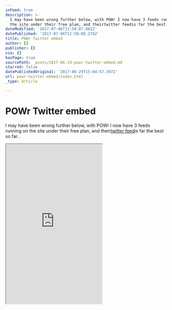 ```yaml
---
inFeed: true
description: >-
  I may have been wrong further below, with POWr I now have 3 feeds running on
  the site under their free plan, and theirtwitter feedis far the best so far..
dateModified: '2017-07-06T11:50:07.882Z'
datePublished: '2017-07-06T11:50:08.276Z'
title: POWr Twitter embed
author: []
publisher: {}
via: {}
hasPage: true
sourcePath: _posts/2017-06-29-powr-twitter-embed.md
starred: false
datePublishedOriginal: '2017-06-29T15:04:57.397Z'
url: powr-twitter-embed/index.html
_type: Article

---
```

# POWr Twitter embed

I may have been wrong further below, with POWr I now have 3 feeds running on the site under their free plan, and their[twitter feed][0]is far the best so far..

<iframe src="https://the-grid.github.io/ed-userhtml/?g=eJwlzEEOwiAQQNG9p5jMnmJJqWkCXMU0MEYMWgKTYm_fVld_9b6pvsTMUIu3KGVrrctLK11c5K-vikBfpvKZk-Atk8UnvxM6I__SwQVMiCv4NNdq8VSCW-TDiAdRQIjB4qiVUldF936Yhtuo-0mfjwO6HbI_Krs" height="500" style=""></iframe>



[0]: https://www.powr.io/plugins/twitter-feed/standalone?id=9782978&